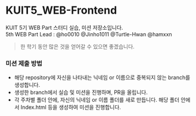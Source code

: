 # KUIT5_WEB-Frontend
KUIT 5기 WEB Part 스터디 실습, 미션 저장소입니다.   
5th WEB Part Lead : @ho0010 @Jinho1011 @Turtle-Hwan @hamxxn  
> 한 학기 동안 많은 것을 얻어갈 수 있으면 좋겠습니다.

### 미션 제출 방법
- 해당 repository에 자신을 나타내는 닉네임 or 이름으로 중복되지 않는 branch를 생성합니다.
- 생성한 branch에서 실습 및 미션을 진행하며, PR을 올립니다.
- 각 주차별 폴더 안에, 자신의 닉네임 or 이름 폴더를 새로 만듭니다. 해당 폴더 안에서 Index.html 등을 생성하여 미션을 진행합니다.
